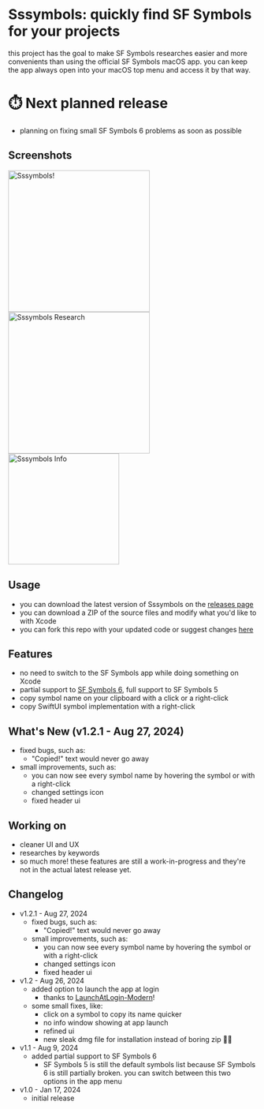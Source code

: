 # Sssymbols: quickly find SF Symbols for your projects
this project has the goal to make SF Symbols researches easier and more convenients than using the official SF Symbols macOS app.
you can keep the app always open into your macOS top menu and access it by that way.

# ⏱️ Next planned release
- planning on fixing small SF Symbols 6 problems as soon as possible

## Screenshots
<img width="287" alt="Sssymbols!" src="https://github.com/ddvniele/Sssymbols/assets/80768380/7859bf65-708e-4a3f-8a27-f64586d1c2a9">
<img width="287" alt="Sssymbols Research" src="https://github.com/ddvniele/Sssymbols/assets/80768380/12d9fdc2-b202-4f72-95e6-caa4cca15a77">
<img width="225" alt="Sssymbols Info" src="https://github.com/ddvniele/Sssymbols/assets/80768380/dfa0196b-40f8-49ac-9353-54df0ade234e">

## Usage
- you can download the latest version of Sssymbols on the [releases page](https://github.com/ddvniele/Sssymbols/releases/latest)
- you can download a ZIP of the source files and modify what you'd like to with Xcode
- you can fork this repo with your updated code or suggest changes [here](https://github.com/ddvniele/Sssymbols/pulls)

## Features
- no need to switch to the SF Symbols app while doing something on Xcode
- partial support to [SF Symbols 6](https://developer.apple.com/sf-symbols/), full support to SF Symbols 5
- copy symbol name on your clipboard with a click or a right-click
- copy SwiftUI symbol implementation with a right-click

## What's New (v1.2.1 - Aug 27, 2024)
- fixed bugs, such as:
  - "Copied!" text would never go away
- small improvements, such as:
  - you can now see every symbol name by hovering the symbol or with a right-click
  - changed settings icon
  - fixed header ui

## Working on
- cleaner UI and UX
- researches by keywords
- so much more!
these features are still a work-in-progress and they're not in the actual latest release yet.

## Changelog
- v1.2.1 - Aug 27, 2024
  - fixed bugs, such as:
    - "Copied!" text would never go away
  - small improvements, such as:
    - you can now see every symbol name by hovering the symbol or with a right-click
    - changed settings icon
    - fixed header ui
- v1.2 - Aug 26, 2024
  - added option to launch the app at login
    - thanks to [LaunchAtLogin-Modern](https://github.com/sindresorhus/LaunchAtLogin-Modern)!
  - some small fixes, like:
    - click on a symbol to copy its name quicker
    - no info window showing at app launch
    - refined ui
    - new sleak dmg file for installation instead of boring zip 🤛🏻
- v1.1 - Aug 9, 2024
  - added partial support to SF Symbols 6
    - SF Symbols 5 is still the default symbols list because SF Symbols 6 is still partially broken. you can switch between this two options in the app menu
- v1.0 - Jan 17, 2024
  - initial release
